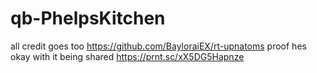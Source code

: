 # qb-PhelpsKitchen
all credit goes too https://github.com/BayloraiEX/rt-upnatoms
proof hes okay with it being shared https://prnt.sc/xX5DG5Hapnze   
